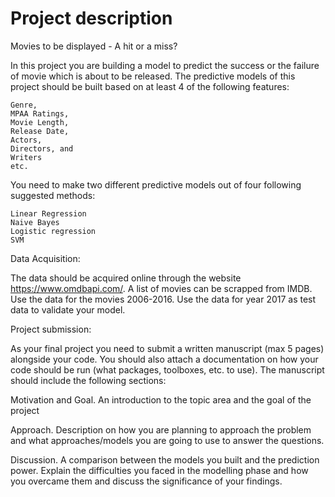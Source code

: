 # Project description

Movies to be displayed - A hit or a miss?

In this project you are building a model to predict the success or the failure of movie which is about to be released. The predictive models of this project should be built based on at least 4 of the following features:

    Genre,
    MPAA Ratings,
    Movie Length,
    Release Date,
    Actors,
    Directors, and
    Writers
    etc.

You need to make two different predictive models out of four following suggested methods:

    Linear Regression
    Naive Bayes
    Logistic regression 
    SVM

Data Acquisition:

The data should be acquired online through the website https://www.omdbapi.com/.  A list of movies can be scrapped from IMDB. Use the data for the movies 2006-2016. Use the data for year 2017 as test data to validate your model.

 

Project submission:

As your final project you need to submit a written manuscript (max 5 pages) alongside your code. You should also attach a documentation on how your code should be run (what packages, toolboxes, etc. to use). The manuscript should include the following sections:

 

Motivation and Goal. An introduction to the topic area and the goal of the project

Approach. Description on how you are planning to approach the problem and what approaches/models you are going to use to answer the questions.

Discussion. A comparison between the models you built and the prediction power. Explain the difficulties you faced in the modelling phase and how you overcame them and discuss the significance of your findings.
